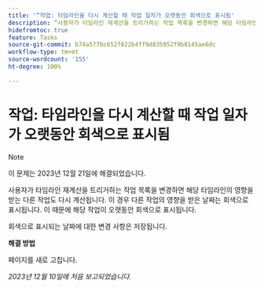 ```yaml
---
title: '“작업: 타임라인을 다시 계산할 때 작업 일자가 오랫동안 회색으로 표시됨'
description: “사용자가 타임라인 재계산을 트리거하는 작업 목록을 변경하면 해당 타임라인의 영향을 받는 다른 작업도 다시 계산됩니다. 이 경우 다른 작업의 영향을 받은 날짜는 회색으로 표시됩니다. 이 때문에 해당 작업이 오랫동안 회색으로 표시됩니다. ”
hidefromtoc: true
feature: Tasks
source-git-commit: b74a577bc652f822b4ff9d835952f9b8145ae6dc
workflow-type: tm+mt
source-wordcount: '155'
ht-degree: 100%

---
```



# 작업: 타임라인을 다시 계산할 때 작업 일자가 오랫동안 회색으로 표시됨

>[!NOTE]
>
>이 문제는 2023년 12월 21일에 해결되었습니다.

사용자가 타임라인 재계산을 트리거하는 작업 목록을 변경하면 해당 타임라인의 영향을 받는 다른 작업도 다시 계산됩니다. 이 경우 다른 작업의 영향을 받은 날짜는 회색으로 표시됩니다. 이 때문에 해당 작업이 오랫동안 회색으로 표시됩니다.

회색으로 표시되는 날짜에 대한 변경 사항은 저장됩니다.

**해결 방법**

페이지를 새로 고칩니다.

_2023년 12월 10일에 처음 보고되었습니다._
